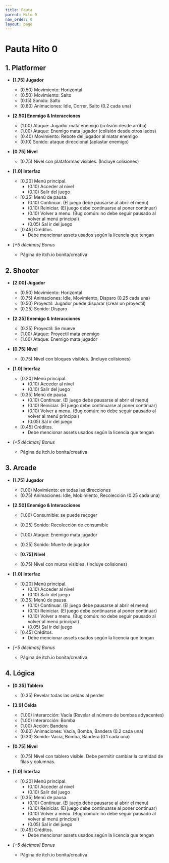 ```yaml
---
title: Pauta
parent: Hito 0
nav_order: 0
layout: page
---
```


# Pauta Hito 0

## 1. Platformer

- **[1.75] Jugador**
  - (0.50) Movimiento: Horizontal
  - (0.50) Movimiento: Salto
  - (0.15) Sonido: Salto
  - (0.60) Animaciones: Idle, Correr, Salto (0.2 cada una)
  
- **[2.50] Enemigo & Interacciones**
  - (1.00) Ataque: Jugador mata enemigo (colisión desde arriba)
  - (1.00) Ataque: Enemigo mata jugador (colisión desde otros lados)
  - (0.40) Movimiento: Rebote del jugador al matar enemigo
  - (0.10) Sonido: ataque direccional (aplastar enemigo)
  
- **[0.75] Nivel**
  - (0.75) Nivel con plataformas visibles. (Incluye colisiones)
  
- **[1.0] Interfaz**
  - [0.20] Menú principal.
    - (0.10) Acceder al nivel
    - (0.10) Salir del juego
  - [0.35] Menú de pausa.
    - (0.10) Continuar. (El juego debe pausarse al abrir el menu)
    - (0.10) Reiniciar. (El juego debe continuarse al poner continuar)
    - (0.10) Volver a menu. (Bug común: no debe seguir pausado al volver al menú principal)
    - (0.05) Sal  ir del juego
  - [0.45] Créditos. 
    - Debe mencionar assets usados según la licencia que tengan

- _[+5 décimas] Bonus_
  - Página de itch.io bonita/creativa

## 2. Shooter

- **[2.00] Jugador**
  - (0.50) Movimiento: Horizontal
  - (0.75) Animaciones: Idle, Movimiento, Disparo (0.25 cada una)
  - (0.50) Proyectil: Jugador puede disparar (crear un proyectil)
  - (0.25) Sonido: Disparo
  
- **[2.25] Enemigo & Interacciones**
  - (0.25) Proyectil: Se mueve
  - (1.00) Ataque: Proyectil mata enemigo
  - (1.00) Ataque: Enemigo mata jugador
  
- **[0.75] Nivel**
  - (0.75) Nivel con bloques visibles. (Incluye colisiones)
  
- **[1.0] Interfaz**
  - [0.20] Menú principal.
    - (0.10) Acceder al nivel
    - (0.10) Salir del juego
  - [0.35] Menú de pausa.
    - (0.10) Continuar. (El juego debe pausarse al abrir el menu)
    - (0.10) Reiniciar. (El juego debe continuarse al poner continuar)
    - (0.10) Volver a menu. (Bug común: no debe seguir pausado al volver al menú principal)
    - (0.05) Sal  ir del juego
  - [0.45] Créditos. 
    - Debe mencionar assets usados según la licencia que tengan

- _[+5 décimas] Bonus_
  - Página de itch.io bonita/creativa

## 3. Arcade

- **[1.75] Jugador**
  - (1.00) Movimiento: en todas las direcciones
  - (0.75) Animaciones: Idle, Mobimiento, Recolección (0.25 cada una)

- **[2.50] Enemigo & Interacciones**
  - (1.00) Consumible: se puede recoger
  - (0.25) Sonido: Recolección de consumible
  - (1.00) Ataque: Enemigo mata jugador
  - (0.25) Sonido: Muerte de jugador
 
  - **[0.75] Nivel**
  - (0.75) Nivel con muros visibles. (Incluye colisiones)
  
- **[1.0] Interfaz**
  - [0.20] Menú principal.
    - (0.10) Acceder al nivel
    - (0.10) Salir del juego
  - [0.35] Menú de pausa.
    - (0.10) Continuar. (El juego debe pausarse al abrir el menu)
    - (0.10) Reiniciar. (El juego debe continuarse al poner continuar)
    - (0.10) Volver a menu. (Bug común: no debe seguir pausado al volver al menú principal)
    - (0.05) Sal  ir del juego
  - [0.45] Créditos. 
    - Debe mencionar assets usados según la licencia que tengan

- _[+5 décimas] Bonus_
  - Página de itch.io bonita/creativa


## 4. Lógica

- **[0.35] Tablero**
  - (0.35) Revelar todas las celdas al perder
  
- **[3.9] Celda**
  - (1.00) Interarcción: Vacía (Revelar el número de bombas adyacentes)
  - (1.00) Interarcción: Bomba
  - (1.00) Acción: Bandera
  - (0.60) Animaciones: Vacía, Bomba, Bandera (0.2 cada una)
  - (0.30) Sonido: Vacía, Bomba, Bandera (0.1 cada una)
  
- **[0.75] Nivel**
  - (0.75) Nivel con tablero visible. Debe permitir cambiar la cantidad de filas y columnas.
  
- **[1.0] Interfaz**
  - [0.20] Menú principal.
    - (0.10) Acceder al nivel
    - (0.10) Salir del juego
  - [0.35] Menú de pausa.
    - (0.10) Continuar. (El juego debe pausarse al abrir el menu)
    - (0.10) Reiniciar. (El juego debe continuarse al poner continuar)
    - (0.10) Volver a menu. (Bug común: no debe seguir pausado al volver al menú principal)
    - (0.05) Sal  ir del juego
  - [0.45] Créditos. 
    - Debe mencionar assets usados según la licencia que tengan

- _[+5 décimas] Bonus_
  - Página de itch.io bonita/creativa
